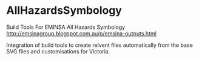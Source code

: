 AllHazardsSymbology
===================

Build Tools For EMINSA All Hazards Symbology
http://emsinagroup.blogspot.com.au/p/emsina-outputs.html

Integration of build tools to create relvent files automatically from the base SVG files and customisations for Victoria.

